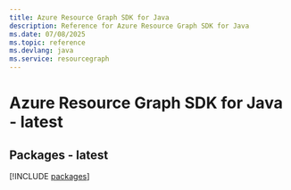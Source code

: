 ```yaml
---
title: Azure Resource Graph SDK for Java
description: Reference for Azure Resource Graph SDK for Java
ms.date: 07/08/2025
ms.topic: reference
ms.devlang: java
ms.service: resourcegraph
---
```

# Azure Resource Graph SDK for Java - latest
## Packages - latest
[!INCLUDE [packages](resource-graph-index.md)]
